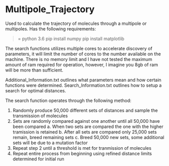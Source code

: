 # Multipole_Trajectory
Used to calculate the trajectory of molecules through a multipole or multipoles.
Has the following requirements:
>= python 3.6
pip install numpy
pip install matplotlib

The search functions utilizes multiple cores to accelerate discovery of parameters, it will limit
the number of cores to the number available on the machine. There is no memory limit and I have not
tested the maximum amount of ram required for operation, however, I imagine you 8gb of ram will be 
more than sufficient.

Additional_Information.txt outlines what parameters mean and how certain functions were determined.
Search_Information.txt outlines how to setup a search for optimal distances.

The search function operates through the following method:
1. Randomly produce 50,000 different sets of distances and sample the transmission of molecules
2. Sets are randomly compared against one another until all 50,000 have been compared
  a. When two sets are compared the one with the higher tramission is retained
  b. After all sets are compared only 25,000 sets remain, breed remaining sets
  c. Breed 50,000 new sets, some additional sets will be due to a mutation factor
3. Repeat step 2 until a threshold is met for tranmission of molecules
4. Repeat entire process from beginning using refined distance limits determined for initial run
